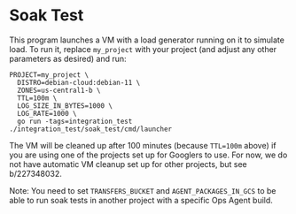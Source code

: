 # Soak Test

This program launches a VM with a load generator running on it to simulate
load. To run it, replace `my_project` with your project (and adjust any other
parameters as desired) and run:

```
PROJECT=my_project \
  DISTRO=debian-cloud:debian-11 \
  ZONES=us-central1-b \
  TTL=100m \
  LOG_SIZE_IN_BYTES=1000 \
  LOG_RATE=1000 \ 
  go run -tags=integration_test ./integration_test/soak_test/cmd/launcher
```

The VM will be cleaned up after 100 minutes (because `TTL=100m` above) if you
are using one of the projects set up for Googlers to use. For now, we do not
have automatic VM cleanup set up for other projects, but see b/227348032.

Note: You need to set `TRANSFERS_BUCKET` and `AGENT_PACKAGES_IN_GCS` to be able to run soak tests in another project with a specific Ops Agent build.
